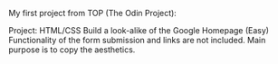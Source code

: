 My first project from TOP (The Odin Project):

Project: HTML/CSS
Build a look-alike of the Google Homepage (Easy)
Functionality of the form submission and links are not included.
Main purpose is to copy the aesthetics.

